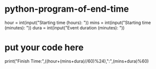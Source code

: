 # python-program-of-end-time
hour = int(input("Starting time (hours): "))
mins = int(input("Starting time (minutes): "))
dura = int(input("Event duration (minutes): "))

# put your code here
print("Finish Time:",((hour+(mins+dura)//60)%24),":",(mins+dura)%60)
